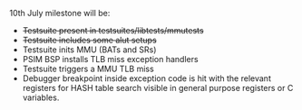 10th July milestone will be:

  * ~~Testsuite present in testsuites/libtests/mmutests~~
  * ~~Testsuite includes some alut setups~~
  * Testsuite inits MMU (BATs and SRs)
  * PSIM BSP installs TLB miss exception handlers
  * Testsuite triggers a MMU TLB miss
  * Debugger breakpoint inside exception code is hit with the relevant registers for HASH table search visible in general purpose registers or C variables.